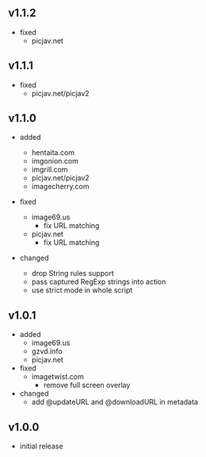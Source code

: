 ## v1.1.2

* fixed
    * picjav.net

## v1.1.1

* fixed
    * picjav.net/picjav2

## v1.1.0

* added
    * hentaita.com
    * imgonion.com
    * imgrill.com
    * picjav.net/picjav2
    * imagecherry.com
* fixed
    * image69.us
        * fix URL matching
    * picjav.net
        * fix URL matching

* changed
    * drop String rules support
    * pass captured RegExp strings into action
    * use strict mode in whole script

## v1.0.1

* added
    * image69.us
    * gzvd.info
    * picjav.net
* fixed
    * imagetwist.com
        * remove full screen overlay
* changed
    * add @updateURL and @downloadURL in metadata

## v1.0.0

* initial release
